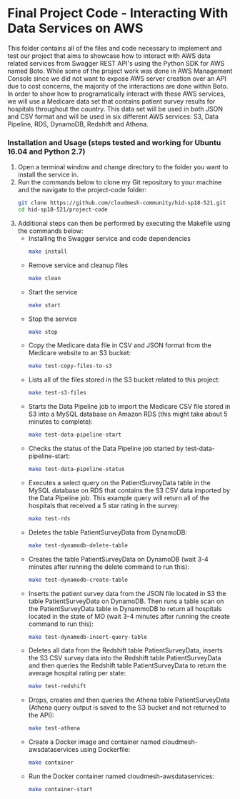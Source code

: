 # Final Project Code - Interacting With Data Services on AWS
This folder contains all of the files and code necessary to implement and test our project that aims to showcase how to interact with AWS data related services from Swagger REST API's using the Python SDK for AWS named Boto. While some of the project work was done in AWS Management Console since we did not want to expose AWS server creation over an API due to cost concerns, the majority of the interactions are done within Boto. In order to show how to programatically interact with these AWS services, we will use a Medicare data set that contains patient survey results for hospitals throughout the country. This data set will be used in both JSON and CSV format and will be used in six different AWS services: S3, Data Pipeline, RDS, DynamoDB, Redshift and Athena. 

### Installation and Usage (steps tested and working for Ubuntu 16.04 and Python 2.7)
1. Open a terminal window and change directory to the folder you want to install the service in.
2. Run the commands below to clone my Git repository to your machine and the navigate to the project-code folder: 
    ```sh
    git clone https://github.com/cloudmesh-community/hid-sp18-521.git
    cd hid-sp18-521/project-code
    ```
3. Additional steps can then be performed by executing the Makefile using the commands below:
    -  Installing the Swagger service and code dependencies
        ```sh
        make install
        ```
    -  Remove service and cleanup files
        ```sh
        make clean
        ```
    -  Start the service
        ```sh
        make start
        ```
    -  Stop the service
        ```sh
        make stop
        ```
    -  Copy the Medicare data file in CSV and JSON format from the Medicare website to an S3 bucket:
        ```sh
        make test-copy-files-to-s3
        ```
    -  Lists all of the files stored in the S3 bucket related to this project:
        ```sh
        make test-s3-files
        ```
    -  Starts the Data Pipeline job to import the Medicare CSV file stored in S3 into a MySQL database on Amazon RDS (this might take about 5 minutes to complete):
        ```sh
        make test-data-pipeline-start
        ```
    -  Checks the status of the Data Pipeline job started by test-data-pipeline-start:
        ```sh
        make test-data-pipeline-status
        ```
    -  Executes a select query on the PatientSurveyData table in the MySQL database on RDS that contains the S3 CSV data imported by the Data Pipeline job. This example query will return all of the hospitals that received a 5 star rating in the survey:
        ```sh
        make test-rds
        ```
    -  Deletes the table PatientSurveyData from DynamoDB:
        ```sh
        make test-dynamodb-delete-table
        ```
    -  Creates the table PatientSurveyData on DynamoDB (wait 3-4 minutes after running the delete command to run this):
        ```sh
        make test-dynamodb-create-table
        ```
    -  Inserts the patient survey data from the JSON file located in S3 the table PatientSurveyData on DynamoDB. Then runs a table scan on the PatientSurveyData table in DynammoDB to return all hospitals located in the state of MO (wait 3-4 minutes after running the create command to run this):
        ```sh
        make test-dynamodb-insert-query-table
        ```
    -  Deletes all data from the Redshift table PatientSurveyData, inserts the S3 CSV survey data into the Redshift table PatientSurveyData and then queries the Redshift table PatientSurveyData to return the average hospital rating per state:
        ```sh
        make test-redshift
        ```
    -  Drops, creates and then queries the Athena table PatientSurveyData (Athena query output is saved to the S3 bucket and not returned to the API):
        ```sh
        make test-athena
        ```
    -  Create a Docker image and container named cloudmesh-awsdataservices using Dockerfile:
        ```sh
        make container
        ```
    -  Run the Docker container named cloudmesh-awsdataservices:
        ```sh
        make container-start
        ```
